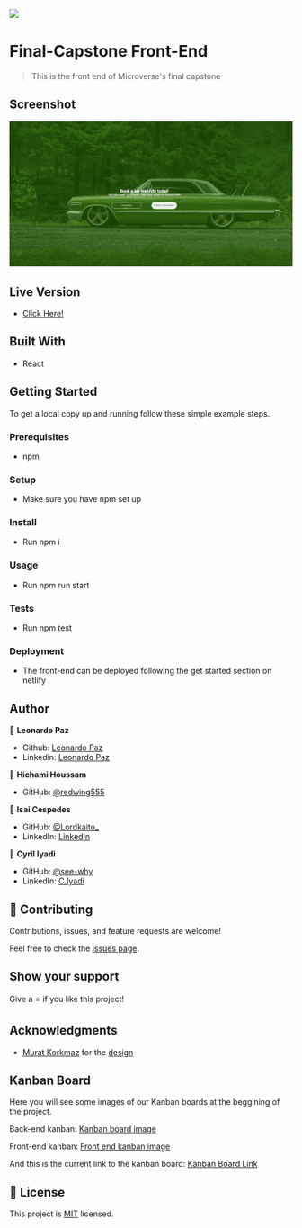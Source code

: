 ![](https://img.shields.io/badge/Microverse-blueviolet)

# Final-Capstone Front-End

> This is the front end of Microverse's final capstone

## Screenshot

![screenshot](screenshot.png)


## Live Version

- [Click Here!](https://classico-afternoon-heroku.herokuapp.com/)

## Built With

- React

## Getting Started

To get a local copy up and running follow these simple example steps.

### Prerequisites

- npm

### Setup

- Make sure you have npm set up

### Install

- Run npm i

### Usage

- Run npm run start

### Tests

- Run npm test

### Deployment

- The front-end can be deployed following the get started section on netlify

## Author

👤 **Leonardo Paz**

- Github: [Leonardo Paz](https://github.com/leolpaz)
- Linkedin: [Leonardo Paz](https://www.linkedin.com/in/leonardolpaz/)

👤 **Hichami Houssam**

- GitHub: [@redwing555](https://github.com/redwing555/)

👤 **Isai Cespedes**

- GitHub: [@Lordkaito_](https://github.com/Lordkaito)
- LinkedIn: [LinkedIn](https://linkedin.com/in/isaicespedes)

👤 **Cyril Iyadi**

- GitHub: [@see-why](https://github.com/see-why)
- LinkedIn: [C.Iyadi](https://www.linkedin.com/in/cyril-iyadi/)

## 🤝 Contributing

Contributions, issues, and feature requests are welcome!

Feel free to check the [issues page](../../issues/).

## Show your support

Give a ⭐️ if you like this project!

## Acknowledgments

- [Murat Korkmaz](https://www.behance.net/muratk) for the [design](https://www.behance.net/gallery/26425031/Vespa-Responsive-Redesign)

## Kanban Board

Here you will see some images of our Kanban boards at the beggining of the project.

Back-end kanban:
[Kanban board image](kanban-bakend.jpg)

Front-end kanban:
[Front end kanban image](./readme-images/154284589-84507a90-e972-435d-b50d-5f659255ac34.png)

And this is the current link to the kanban board:
[Kanban Board Link](https://github.com/redwing555/final-capstone-frontend/projects/1)

## 📝 License

This project is [MIT](./MIT.md) licensed.
